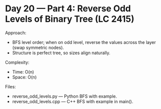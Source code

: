 # Day 20 — Part 4: Reverse Odd Levels of Binary Tree (LC 2415)

Approach:
- BFS level order; when on odd level, reverse the values across the layer (swap symmetric nodes).
- Structure is perfect tree, so sizes align naturally.

Complexity:
- Time: O(n)
- Space: O(n)

Files:
- reverse_odd_levels.py — Python BFS with example.
- reverse_odd_levels.cpp — C++ BFS with example in main().
